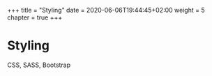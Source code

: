 +++
title = "Styling"
date = 2020-06-06T19:44:45+02:00
weight = 5
chapter = true
+++


# Styling

CSS, SASS, Bootstrap